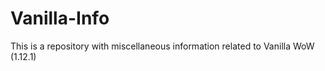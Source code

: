 # Vanilla-Info

This is a repository with miscellaneous information related to Vanilla WoW (1.12.1)

